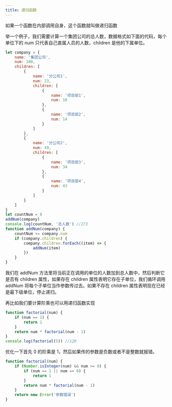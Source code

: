 ```yaml
---
title: 递归函数
---
```


如果一个函数在内部调用自身，这个函数就叫做递归函数

举一个例子，我们需要计算一个集团公司的总人数，数据格式如下面的代码，每个单位下的 num 只代表自己直属人员的人数，children 是他的下属单位。

```javascript
let company = {
    name: '集团公司',
    num: 100,
    children: [
        {
            name: '分公司1',
            num: 23,
            children: [
                {
                    name: '项目部1',
                    num: 10
                },
                {
                    name: '项目部2',
                    num: 14
                }
            ]
        },
        {
            name: '分公司2',
            num: 49,
            children: [
                {
                    name: '项目部3',
                    num: 34
                },
                {
                    name: '项目部4',
                    num: 43
                }
            ]
        }
    ]
}
let countNum = 0
addNum(company)
console.log(countNum, '总人数') //273
function addNum(company) {
    countNum += company.num
    if (company.children) {
        company.children.forEach((item) => {
            addNum(item)
        })
    }
}
```

我们在 addNum 方法里将当前正在调用的单位的人数加到总人数中，然后判断它是否有 children 属性，如果存在 children 属性表明它存在子单位，我们循环调用 addNum 将每个子单位当作参数传过去。如果不存在 children 属性表明现在已经是最下级单位，停止递归。

再比如我们要计算阶乘也可以用递归函数实现

```javascript
function factorial(num) {
    if (num == 1) {
        return 1
    }
    return num * factorial(num - 1)
}
console.log(factorial(5)) //120
```

优化一下首先 0 的阶乘是 1，然后如果传的参数是负数或者不是整数就报错。

```javascript
function factorial(num) {
    if (Number.isInteger(num) && num >= 0) {
        if (num == 1 || num == 0) {
            return 1
        }
        return num * factorial(num - 1)
    }
    return new Error('参数错误')
}
```
